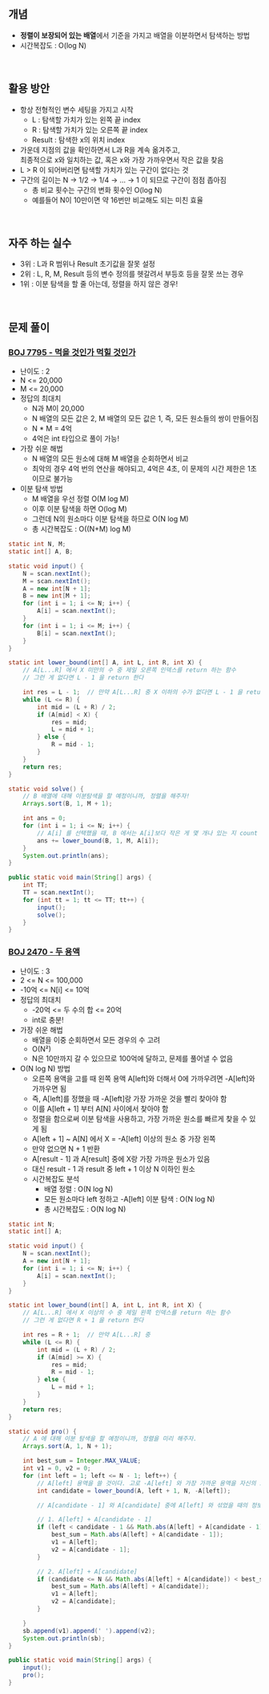 ## 개념

- **정렬이 보장되어 있는 배열**에서 기준을 가지고 배열을 이분하면서 탐색하는 방법
- 시간복잡도 : O(log N)

<br>

## 활용 방안

- 항상 전형적인 변수 세팅을 가지고 시작
  - L : 탐색할 가치가 있는 왼쪽 끝 index
  - R : 탐색할 가치가 있는 오른쪽 끝 index
  - Result : 탐색한 x의 위치 index
- 가운데 지점의 값을 확인하면서 L과 R을 계속 옮겨주고,<br>최종적으로 x와 일치하는 값, 혹은 x와 가장 가까우면서 작은 값을 찾음
- L > R 이 되어버리면 탐색할 가치가 있는 구간이 없다는 것
- 구간의 길이는 N → 1/2 → 1/4 → ... → 1 이 되므로 구간이 점점 좁아짐
  - 총 비교 횟수는 구간의 변화 횟수인 O(log N)
  - 예를들어 N이 10만이면 약 16번만 비교해도 되는 미친 효율

<br>

## 자주 하는 실수

- 3위 : L과 R 범위나 Result 초기값을 잘못 설정
- 2위 : L, R, M, Result 등의 변수 정의를 헷갈려서 부등호 등을 잘못 쓰는 경우
- 1위 : 이분 탐색을 할 줄 아는데, 정렬을 하지 않은 경우!

<br>

## 문제 풀이

### [BOJ 7795 - 먹을 것인가 먹힐 것인가](https://www.acmicpc.net/problem/7795)

- 난이도 : 2
- N <= 20,000
- M <= 20,000
- 정답의 최대치
  - N과 M이 20,000
  - N 배열의 모든 값은 2, M 배열의 모든 값은 1, 즉, 모든 원소들의 쌍이 만들어짐
  - N \* M = 4억
  - 4억은 int 타입으로 풀이 가능!
- 가장 쉬운 해법
  - N 배열의 모든 원소에 대해 M 배열을 순회하면서 비교
  - 최악의 경우 4억 번의 연산을 해야되고, 4억은 4초, 이 문제의 시간 제한은 1초이므로 불가능
- 이분 탐색 방법
  - M 배열을 우선 정렬 O(M log M)
  - 이후 이분 탐색을 하면 O(log M)
  - 그런데 N의 원소마다 이분 탐색을 하므로 O(N log M)
  - 총 시간복잡도 : O((N+M) log M)

```java
static int N, M;
static int[] A, B;

static void input() {
    N = scan.nextInt();
    M = scan.nextInt();
    A = new int[N + 1];
    B = new int[M + 1];
    for (int i = 1; i <= N; i++) {
        A[i] = scan.nextInt();
    }
    for (int i = 1; i <= M; i++) {
        B[i] = scan.nextInt();
    }
}

static int lower_bound(int[] A, int L, int R, int X) {
    // A[L...R] 에서 X 미만의 수 중 제일 오른쪽 인덱스를 return 하는 함수
    // 그런 게 없다면 L - 1 을 return 한다

    int res = L - 1;  // 만약 A[L...R] 중 X 이하의 수가 없다면 L - 1 을 return 한다.
    while (L <= R) {
        int mid = (L + R) / 2;
        if (A[mid] < X) {
            res = mid;
            L = mid + 1;
        } else {
            R = mid - 1;
        }
    }
    return res;
}

static void solve() {
    // B 배열에 대해 이분탐색을 할 예정이니까, 정렬을 해주자!
    Arrays.sort(B, 1, M + 1);

    int ans = 0;
    for (int i = 1; i <= N; i++) {
        // A[i] 를 선택했을 때, B 에서는 A[i]보다 작은 게 몇 개나 있는 지 count 하기
        ans += lower_bound(B, 1, M, A[i]);
    }
    System.out.println(ans);
}

public static void main(String[] args) {
    int TT;
    TT = scan.nextInt();
    for (int tt = 1; tt <= TT; tt++) {
        input();
        solve();
    }
}
```

### [BOJ 2470 - 두 용액](https://www.acmicpc.net/problem/2470)

- 난이도 : 3
- 2 <= N <= 100,000
- -10억 <= N[i] <= 10억
- 정답의 최대치
  - -20억 <= 두 수의 합 <= 20억
  - int로 충분!
- 가장 쉬운 해법
  - 배열을 이중 순회하면서 모든 경우의 수 고려
  - O(N²)
  - N은 10만까지 갈 수 있으므로 100억에 달하고, 문제를 풀어낼 수 없음
- O(N log N) 방법
  - 오른쪽 용액을 고를 때 왼쪽 용액 A[left]와 더해서 0에 가까우려면 -A[left]와 가까우면 됨
  - 즉, A[left]를 정했을 때 -A[left]랑 가장 가까운 것을 빨리 찾아야 함
  - 이를 A[left + 1] 부터 A[N] 사이에서 찾아야 함
  - 정렬을 함으로써 이분 탐색을 사용하고, 가장 가까운 원소를 빠르게 찾을 수 있게 됨
  - A[left + 1] ~ A[N] 에서 X = -A[left] 이상의 원소 중 가장 왼쪽
  - 만약 없으면 N + 1 반환
  - A[result - 1] 과 A[result] 중에 X랑 가장 가까운 원소가 있음
  - 대신 result - 1 과 result 중 left + 1 이상 N 이하인 원소
  - 시간복잡도 분석
    - 배열 정렬 : O(N log N)
    - 모든 원소마다 left 정하고 -A[left] 이분 탐색 : O(N log N)
    - 총 시간복잡도 : O(N log N)

```java
static int N;
static int[] A;

static void input() {
    N = scan.nextInt();
    A = new int[N + 1];
    for (int i = 1; i <= N; i++) {
        A[i] = scan.nextInt();
    }
}

static int lower_bound(int[] A, int L, int R, int X) {
    // A[L...R] 에서 X 이상의 수 중 제일 왼쪽 인덱스를 return 하는 함수
    // 그런 게 없다면 R + 1 을 return 한다

    int res = R + 1;  // 만약 A[L...R] 중
    while (L <= R) {
        int mid = (L + R) / 2;
        if (A[mid] >= X) {
            res = mid;
            R = mid - 1;
        } else {
            L = mid + 1;
        }
    }
    return res;
}

static void pro() {
    // A 에 대해 이분 탐색을 할 예정이니까, 정렬을 미리 해주자.
    Arrays.sort(A, 1, N + 1);

    int best_sum = Integer.MAX_VALUE;
    int v1 = 0, v2 = 0;
    for (int left = 1; left <= N - 1; left++) {
        // A[left] 용액을 쓸 것이다. 고로 -A[left] 와 가장 가까운 용액을 자신의 오른쪽 구간에서 찾자.
        int candidate = lower_bound(A, left + 1, N, -A[left]);

        // A[candidate - 1] 와 A[candidate] 중에 A[left] 와 섞었을 때의 정보를 정답에 갱신시킨다.

        // 1. A[left] + A[candidate - 1]
        if (left < candidate - 1 && Math.abs(A[left] + A[candidate - 1]) < best_sum) {
            best_sum = Math.abs(A[left] + A[candidate - 1]);
            v1 = A[left];
            v2 = A[candidate - 1];
        }

        // 2. A[left] + A[candidate]
        if (candidate <= N && Math.abs(A[left] + A[candidate]) < best_sum) {
            best_sum = Math.abs(A[left] + A[candidate]);
            v1 = A[left];
            v2 = A[candidate];
        }

    }
    sb.append(v1).append(' ').append(v2);
    System.out.println(sb);
}

public static void main(String[] args) {
    input();
    pro();
}
```
